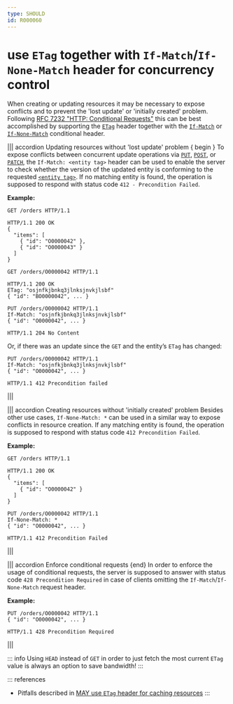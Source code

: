 ```yaml
---
type: SHOULD
id: R000060
---
```


# use `ETag` together with `If-Match`/`If-None-Match` header for concurrency control

When creating or updating resources it may be necessary to expose conflicts and to prevent the 'lost update' or 'initially created' problem. Following [RFC 7232 "HTTP: Conditional Requests"](https://tools.ietf.org/html/rfc7232) this can be best accomplished by supporting the [`ETag`](https://tools.ietf.org/html/rfc7232#section-2.3) header together with the [`If-Match`](https://tools.ietf.org/html/rfc7232#section-3.1) or [`If-None-Match`](https://tools.ietf.org/html/rfc7232#section-3.2) conditional header.

||| accordion Updating resources without 'lost update' problem { begin }
To expose conflicts between concurrent update operations via [`PUT`](#put), [`POST`](#post), or [`PATCH`](#patch), the `If-Match: <entity tag>` header can be used to enable the server to check whether the version of the updated entity is conforming to the requested [`<entity tag>`](https://tools.ietf.org/html/rfc7232#section-2.3). If no matching entity is found, the operation is supposed to respond with status code `412 - Precondition Failed`.

**Example:**

```http
GET /orders HTTP/1.1

HTTP/1.1 200 OK
{
  "items": [
    { "id": "O0000042" },
    { "id": "O0000043" }
  ]
}
```

```http
GET /orders/O0000042 HTTP/1.1

HTTP/1.1 200 OK
ETag: "osjnfkjbnkq3jlnksjnvkjlsbf"
{ "id": "BO0000042", ... }
```

```http
PUT /orders/O0000042 HTTP/1.1
If-Match: "osjnfkjbnkq3jlnksjnvkjlsbf"
{ "id": "O0000042", ... }

HTTP/1.1 204 No Content
```

Or, if there was an update since the `GET` and the entity’s `ETag` has changed:

```http
PUT /orders/O0000042 HTTP/1.1
If-Match: "osjnfkjbnkq3jlnksjnvkjlsbf"
{ "id": "O0000042", ... }

HTTP/1.1 412 Precondition failed
```

|||

||| accordion Creating resources without 'initially created' problem
Besides other use cases, `If-None-Match: *` can be used in a similar way to expose conflicts in resource creation. If any matching entity is found, the operation is supposed to respond with status code `412 Precondition Failed`.

**Example:**

```http
GET /orders HTTP/1.1

HTTP/1.1 200 OK
{
  "items": [
    { "id": "O0000042" }
  ]
}
```

```http
PUT /orders/O0000042 HTTP/1.1
If-None-Match: *
{ "id": "O0000042", ... }

HTTP/1.1 412 Precondition Failed
```

|||

||| accordion Enforce conditional requests {end}
In order to enforce the usage of conditional requests, the server is supposed to answer with status code `428 Precondition Required` in case of clients omitting the `If-Match`/`If-None-Match` request header.

**Example:**

```http
PUT /orders/O0000042 HTTP/1.1
{ "id": "O0000042", ... }

HTTP/1.1 428 Precondition Required
```

|||

::: info
Using `HEAD` instead of `GET` in order to just fetch the most current `ETag` value is always an option to save bandwidth!
:::

::: references

- Pitfalls described in [MAY use `ETag` header for caching resources](5010_may-use-etag-header-for-caching-resources.md)
  :::
